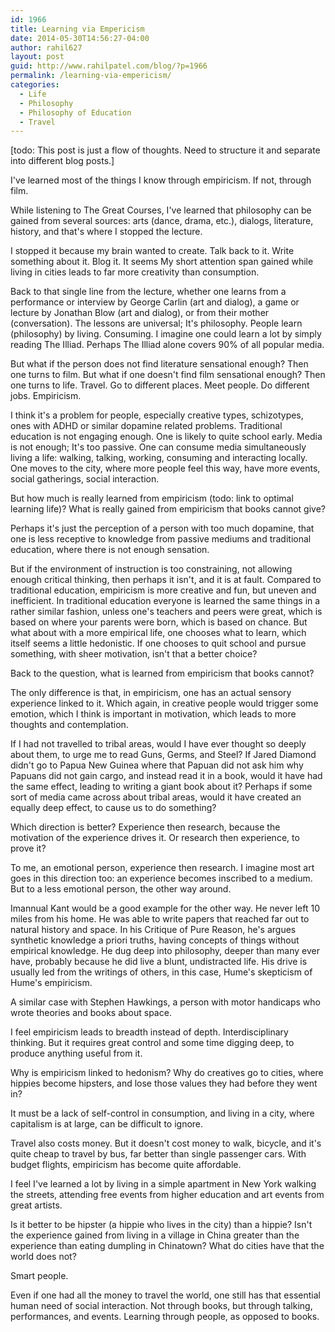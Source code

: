 ```yaml
---
id: 1966
title: Learning via Empericism
date: 2014-05-30T14:56:27-04:00
author: rahil627
layout: post
guid: http://www.rahilpatel.com/blog/?p=1966
permalink: /learning-via-empericism/
categories:
  - Life
  - Philosophy
  - Philosophy of Education
  - Travel
---
```

[todo: This post is just a flow of thoughts. Need to structure it and separate into different blog posts.]

I've learned most of the things I know through empiricism. If not, through film.

While listening to The Great Courses, I've learned that philosophy can be gained from several sources: arts (dance, drama, etc.), dialogs, literature, history, and that's where I stopped the lecture.

I stopped it because my brain wanted to create. Talk back to it. Write something about it. Blog it. It seems My short attention span gained while living in cities leads to far more creativity than consumption.

Back to that single line from the lecture, whether one learns from a performance or interview by George Carlin (art and dialog), a game or lecture by Jonathan Blow (art and dialog), or from their mother (conversation). The lessons are universal; It's philosophy. People learn (philosophy) by living. Consuming. I imagine one could learn a lot by simply reading The Illiad. Perhaps The Illiad alone covers 90% of all popular media.

But what if the person does not find literature sensational enough? Then one turns to film. But what if one doesn't find film sensational enough? Then one turns to life. Travel. Go to different places. Meet people. Do different jobs. Empiricism.

I think it's a problem for people, especially creative types, schizotypes, ones with ADHD or similar dopamine related problems. Traditional education is not engaging enough. One is likely to quite school early. Media is not enough; It's too passive. One can consume media simultaneously living a life: walking, talking, working, consuming and interacting locally. One moves to the city, where more people feel this way, have more events, social gatherings, social interaction.

But how much is really learned from empiricism (todo: link to optimal learning life)? What is really gained from empiricism that books cannot give?

Perhaps it's just the perception of a person with too much dopamine, that one is less receptive to knowledge from passive mediums and traditional education, where there is not enough sensation.

But if the environment of instruction is too constraining, not allowing enough critical thinking, then perhaps it isn't, and it is at fault. Compared to traditional education, empiricism is more creative and fun, but uneven and inefficient. In traditional education everyone is learned the same things in a rather similar fashion, unless one's teachers and peers were great, which is based on where your parents were born, which is based on chance. But what about with a more empirical life, one chooses what to learn, which itself seems a little hedonistic. If one chooses to quit school and pursue something, with sheer motivation, isn't that a better choice?

Back to the question, what is learned from empiricism that books cannot?

The only difference is that, in empiricism, one has an actual sensory experience linked to it. Which again, in creative people would trigger some emotion, which I think is important in motivation, which leads to more thoughts and contemplation.

If I had not travelled to tribal areas, would I have ever thought so deeply about them, to urge me to read Guns, Germs, and Steel? If Jared Diamond didn't go to Papua New Guinea where that Papuan did not ask him why Papuans did not gain cargo, and instead read it in a book, would it have had the same effect, leading to writing a giant book about it? Perhaps if some sort of media came across about tribal areas, would it have created an equally deep effect, to cause us to do something?

Which direction is better? Experience then research, because the motivation of the experience drives it. Or research then experience, to prove it?

To me, an emotional person, experience then research. I imagine most art goes in this direction too: an experience becomes inscribed to a medium. But to a less emotional person, the other way around.

Imannual Kant would be a good example for the other way. He never left 10 miles from his home. He was able to write papers that reached far out to natural history and space. In his Critique of Pure Reason, he's argues synthetic knowledge a priori truths, having concepts of things without empirical knowledge. He dug deep into philosophy, deeper than many ever have, probably because he did live a blunt, undistracted life. His drive is usually led from the writings of others, in this case, Hume's skepticism of Hume's empiricism.

A similar case with Stephen Hawkings, a person with motor handicaps who wrote theories and books about space.

I feel empiricism leads to breadth instead of depth. Interdisciplinary thinking. But it requires great control and some time digging deep, to produce anything useful from it.

Why is empiricism linked to hedonism? Why do creatives go to cities, where hippies become hipsters, and lose those values they had before they went in?

It must be a lack of self-control in consumption, and living in a city, where capitalism is at large, can be difficult to ignore.

Travel also costs money. But it doesn't cost money to walk, bicycle, and it's quite cheap to travel by bus, far better than single passenger cars. With budget flights, empiricism has become quite affordable.

I feel I've learned a lot by living in a simple apartment in New York walking the streets, attending free events from higher education and art events from great artists.

Is it better to be hipster (a hippie who lives in the city) than a hippie? Isn't the experience gained from living in a village in China greater than the experience than eating dumpling in Chinatown? What do cities have that the world does not?

Smart people.

Even if one had all the money to travel the world, one still has that essential human need of social interaction. Not through books, but through talking, performances, and events. Learning through people, as opposed to books.